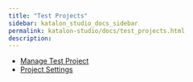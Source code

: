 ```yaml
---
title: "Test Projects" 
sidebar: katalon_studio_docs_sidebar
permalink: katalon-studio/docs/test_projects.html 
description: 
---
```

*   [Manage Test Project](/display/KD/Manage+Test+Project)
*   [Project Settings](/display/KD/Project+Settings)